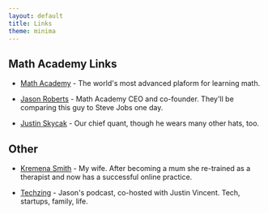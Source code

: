 ```yaml
---
layout: default
title: Links
theme: minima
---
```


## Math Academy Links

* [Math Academy](http://www.mathacademy.com) - The world's most advanced plaform for learning math.

* [Jason Roberts](https://www.codusoperandi.com/posts/) - Math Academy CEO and co-founder. They'll be comparing this guy to Steve Jobs one day.

* [Justin Skycak](https://www.justinmath.com/) - Our chief quant, though he wears many other hats, too.

## Other

* [Kremena Smith](https://www.kremismithcounselling.co.uk/) - My wife. After becoming a mum she re-trained as a therapist and now has a successful online practice. 

* [Techzing](https://techzinglive.com/) - Jason's podcast, co-hosted with Justin Vincent. Tech, startups, family, life.





